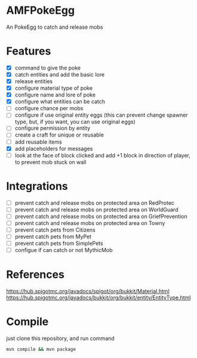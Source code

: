 # AMFPokeEgg
An PokeEgg to catch and release mobs

# 

# Features
- [x] command to give the poke
- [x] catch entities and add the basic lore
- [x] release entities
- [x] configure material type of poke
- [x] configure name and lore of poke
- [x] configure what entities can be catch
- [ ] configure chance per mobs
- [ ] configure if use original entity eggs (this can prevent change spawner type, but, if you want, you can use original eggs)
- [ ] configure permission by entity
- [ ] create a craft for unique or reusable
- [ ] add reusable items
- [x] add placeholders for messages
- [ ] look at the face of block clicked and add +1 block in direction of player, to prevent mob stuck on wall

# Integrations
- [ ] prevent catch and release mobs on protected area on RedProtec
- [ ] prevent catch and release mobs on protected area on WorldGuard
- [ ] prevent catch and release mobs on protected area on GriefPrevention
- [ ] prevent catch and release mobs on protected area on Towny
- [ ] prevent catch pets from Citizens
- [ ] prevent catch pets from MyPet
- [ ] prevent catch pets from SimplePets
- [ ] configue if can catch or not MythicMob

# References

https://hub.spigotmc.org/javadocs/spigot/org/bukkit/Material.html
https://hub.spigotmc.org/javadocs/bukkit/org/bukkit/entity/EntityType.html

# Compile

just clone this repository, and run command

```bash
mvn compile && mvn package
```